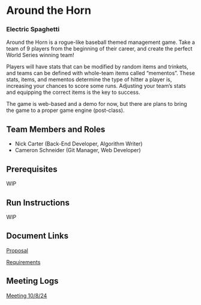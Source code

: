 # Around the Horn
### Electric Spaghetti

Around the Horn is a rogue-like baseball themed management game. Take a team of 9 players from the beginning of their career, and create the perfect World Series winning team!

Players will have stats that can be modified by random items and trinkets, and teams can be defined with whole-team items called “mementos”. These stats, items, and mementos determine the type of hitter a player is, increasing your chances to score some runs. Adjusting your team’s stats and equipping the correct items is the key to success.

The game is web-based and a demo for now, but there are plans to bring the game to a proper game engine (post-class).

## Team Members and Roles

* Nick Carter (Back-End Developer, Algorithm Writer)
* Cameron Schneider (Git Manager, Web Developer)

## Prerequisites

WIP

## Run Instructions

WIP

## Document Links
[Proposal](docs/proposal-template.md)

[Requirements](docs/software_requirements_specification.md)

## Meeting Logs
[Meeting 10/8/24](meetings/GVSU-CIS641-ELECTRICSPAGHETTI-2024-10-08.md)

